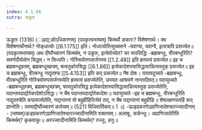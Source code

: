 ```yaml
---
index: 4.1.66
sutra: ऊङुतः

---
```

ऊङुतः (1316) (ःढ़द्य;ङोऽधिकरणम्) (पदकृत्यभाष्यम्) किमर्थो ङकारः? विशेषणार्थः। क्व विशेषणार्थेनार्थः? नोङ्धात्वोः [[6.1.175]] इति। नोधात्वोरित्युच्यमाने -यवाग्वा, यवाग्वै, इत्यत्रापि प्रसज्येत॥ (पदकृत्यभाष्यम्) अथ दीर्घोच्चारणं किमर्थम्, न उङुतः, इत्येवोच्येत? का रूपसिद्धिः -ब्रह्मबन्धूः, वीरबन्धूरिति? सवर्णदीर्घत्वेन सिद्धम्। न सिध्यति। गोस्त्रियोरुपसर्जनस्य [[1.2.48]] इति ह्रस्वत्वं प्रसज्येत॥ इह च ब्रह्मबन्धूछत्रम्, ब्रह्मबन्धूच्छत्रम्, षत्वतुकोरसिद्धः [[6.1.86]] इत्येकादेशस्यासिद्धत्वान्नित्यस्तुक् प्रसज्येत॥ इह च ब्रह्मबन्धूः, वीरबन्धूः नद्यृतश्च [[5.4.153]] इति कप् प्रसज्येत॥ नैष दोषः। यत्तावदुच्यते -ब्रह्मबन्धूः, वीरबन्धूरिति गोस्त्रियोरुपसर्जनस्येति ह्रस्वत्वं प्रसज्येतेति, उभयत आश्रयणे नान्तादिवत्॥ यदप्युच्यते -ब्रह्मबन्धूछत्रम्, ब्रह्मबन्धूच्छत्रम्, षत्वतुकोरसिद्ध इत्येकादेशस्यासिद्धत्वान्नित्यस्तुक् प्रसज्येतेति, पदान्तपदाद्योरेकादेशोऽसिद्धः। न चैष पदान्तपदाद्योरेकादेशः॥ यदप्युच्यते -ःइह च ब्रह्मबन्धूः, वीरबन्धूरिति नद्यृतश्चेति कप्प्रसज्येतेति, नद्यन्तानां यो बहुव्रीहिरित्येवं तत्, न चैष पद्यन्तानां बहुव्रीहिः॥ शेषलक्षणस्तर्हि कप् प्राप्नोति। तस्माद्दीर्घोच्चारणं कर्तव्यम्॥ (5211 विधिवार्तिकम्॥ 1 ॥) -ऊङ्प्रकरणेऽप्राणिजातेश्चारज्ज्वादीनाम् - (भाष्यम्)ऊङ्प्रकरणेऽप्राणिजातेश्चारज्ज्वादीनामिति वक्तव्यम्। अलाबूः, कर्कन्धूः। अप्राणिजातेरिति किमर्थम्? कृकवाकुः॥ अरज्ज्वादीनामिति किमर्थम्? रज्जुः, हनुः॥ 